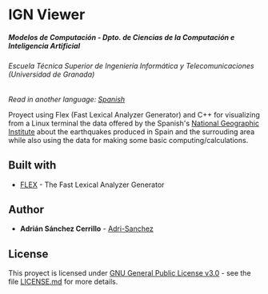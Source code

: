 # IGN Viewer
##### Modelos de Computación - Dpto. de Ciencias de la Computación e Inteligencia Artificial
###### Escuela Técnica Superior de Ingeniería Informática y Telecomunicaciones (Universidad de Granada)

*Read in another language: [Spanish](README.md)*
 
Proyect using Flex (Fast Lexical Analyzer Generator) and C++ for visualizing from a Linux terminal the data offered by the Spanish's <a href="http://www.ign.es/web/ign/portal">National Geographic Institute</a> about the earthquakes produced in Spain and the surrouding area while also using the data for making some basic computing/calculations.
## Built with

* [FLEX](https://github.com/westes/flex) - The Fast Lexical Analyzer Generator

## Author

* **Adrián Sánchez Cerrillo** - [Adri-Sanchez](https://github.com/Adri-Sanchez)

## License
This proyect is licensed under [GNU General Public License v3.0](http://www.gnu.org/licenses/) - see the file [LICENSE.md](LICENSE.md) for more details.
